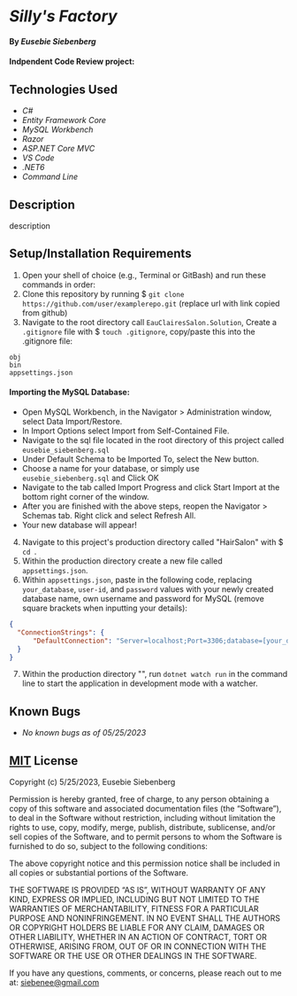 # _Silly's Factory_

#### By _**Eusebie Siebenberg**_

#### Indpendent Code Review project: 

## Technologies Used

* _C#_
* _Entity Framework Core_
* _MySQL Workbench_
* _Razor_
* _ASP.NET Core MVC_
* _VS Code_
* _.NET6_
* _Command Line_

## Description 

description

## Setup/Installation Requirements

1. Open your shell of choice (e.g., Terminal or GitBash) and run these commands in order:
2. Clone this repository by running $ `git clone https://github.com/user/examplerepo.git` (replace url with link copied from github)
3. Navigate to the root directory call `EauClairesSalon.Solution`, Create a `.gitignore` file with $ `touch .gitignore`, copy/paste this into the .gitignore file:
```
obj
bin
appsettings.json
```
#### Importing the MySQL Database: 
* Open MySQL Workbench, in the Navigator > Administration window, select Data Import/Restore.
* In Import Options select Import from Self-Contained File.
* Navigate to the sql file located in the root directory of this project called `eusebie_siebenberg.sql`
* Under Default Schema to be Imported To, select the New button.
* Choose a name for your database, or simply use `eusebie_siebenberg.sql` and Click OK
* Navigate to the tab called Import Progress and click Start Import at the bottom right corner of the window.
* After you are finished with the above steps, reopen the Navigator > Schemas tab. Right click and select Refresh All. 
* Your new database will appear!

4. Navigate to this project's production directory called "HairSalon" with $ `cd `.
5. Within the production directory create a new file called `appsettings.json`.
6. Within `appsettings.json`, paste in the following code, replacing `your_database`, `user-id`, and `password` values with your newly created database name, own username and password for MySQL 
(remove square brackets when inputting your details):

```json
{
  "ConnectionStrings": {
      "DefaultConnection": "Server=localhost;Port=3306;database=[your_database];uid=[user-id];pwd=[password];"
  }
}
```
7. Within the production directory "", run `dotnet watch run` in the command line to start the application in development mode with a watcher.

## Known Bugs 

* _No known bugs as of 05/25/2023_

## [MIT](https://opensource.org/license/mit/) License

Copyright (c) 5/25/2023, Eusebie Siebenberg

Permission is hereby granted, free of charge, to any person obtaining a copy of this software and associated documentation files (the “Software”), to deal in the Software without restriction, including without limitation the rights to use, copy, modify, merge, publish, distribute, sublicense, and/or sell copies of the Software, and to permit persons to whom the Software is furnished to do so, subject to the following conditions:

The above copyright notice and this permission notice shall be included in all copies or substantial portions of the Software.

THE SOFTWARE IS PROVIDED “AS IS”, WITHOUT WARRANTY OF ANY KIND, EXPRESS OR IMPLIED, INCLUDING BUT NOT LIMITED TO THE WARRANTIES OF MERCHANTABILITY, FITNESS FOR A PARTICULAR PURPOSE AND NONINFRINGEMENT. IN NO EVENT SHALL THE AUTHORS OR COPYRIGHT HOLDERS BE LIABLE FOR ANY CLAIM, DAMAGES OR OTHER LIABILITY, WHETHER IN AN ACTION OF CONTRACT, TORT OR OTHERWISE, ARISING FROM, OUT OF OR IN CONNECTION WITH THE SOFTWARE OR THE USE OR OTHER DEALINGS IN THE SOFTWARE.

If you have any questions, comments, or concerns, please reach out to me at: siebenee@gmail.com
